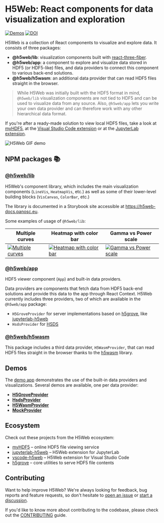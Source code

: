 # H5Web: React components for data visualization and exploration

[![Demos](https://img.shields.io/website?down_message=offline&label=demo&up_message=online&url=https%3A%2F%2Fh5web.panosc.eu%2F)](https://h5web.panosc.eu/)
[![DOI](https://zenodo.org/badge/DOI/10.5281/zenodo.6458452.svg)](https://doi.org/10.5281/zenodo.6458452)

H5Web is a collection of React components to visualize and explore data. It
consists of three packages:

- **@h5web/lib**: visualization components built with
  [react-three-fiber](https://github.com/react-spring/react-three-fiber).
- **@h5web/app**: a component to explore and visualize data stored in HDF5 (or
  HDF5-like) files, and data providers to connect this component to various
  back-end solutions.
- **@h5web/h5wasm**: an additional data provider that can read HDF5 files
  straight in the browser.

> While H5Web was initially built with the HDF5 format in mind, `@h5web/lib`
> visualization components are not tied to HDF5 and can be used to visualize
> data from any source. Also, `@h5web/app` lets you write your own data provider
> and can therefore work with any other hierarchical data format.

If you're after a ready-made solution to view local HDF5 files, take a look at
[myHDF5](https://myhdf5.hdfgroup.org/), at the
[Visual Studio Code extension](https://marketplace.visualstudio.com/items?itemName=h5web.vscode-h5web)
or at the [JupyterLab extension](https://github.com/silx-kit/jupyterlab-h5web).

![H5Web GIF demo](https://user-images.githubusercontent.com/2936402/107791492-4c512980-6d54-11eb-8ba4-4a1433bdfeea.gif)

## NPM packages 📚

### [@h5web/lib](https://www.npmjs.com/package/@h5web/lib)

H5Web's component library, which includes the main visualization components
(`LineVis`, `HeatmapVis`, etc.) as well as some of their lower-level building
blocks (`VisCanvas`, `ColorBar`, etc.)

The library is documented in a Storybook site accessible at
https://h5web-docs.panosc.eu.

Some examples of usage of `@h5web/lib`:

| Multiple curves                                                                                                                                                                                             | Heatmap with color bar                                                                                                                                                                                                  | Gamma vs Power scale                                                                                                                                                                                    |
| ----------------------------------------------------------------------------------------------------------------------------------------------------------------------------------------------------------- | ----------------------------------------------------------------------------------------------------------------------------------------------------------------------------------------------------------------------- | ------------------------------------------------------------------------------------------------------------------------------------------------------------------------------------------------------- |
| [![Multiple curves](https://github.com/silx-kit/h5web/assets/2936402/0c967dbc-b70b-43e1-93aa-f340889da01a)](https://codesandbox.io/p/sandbox/h5weblib-multiple-curves-46kppn?file=%2Fsrc%2FApp.tsx%3A1%2C1) | [![Heatmap with color bar](https://github.com/silx-kit/h5web/assets/2936402/0677a610-3812-4867-a9e6-967ec7d36675)](https://codesandbox.io/p/sandbox/h5weblib-heatmap-with-tooltip-4nc9hp?file=%2Fsrc%2FApp.tsx%3A1%2C1) | [![Gamma vs Power scale](https://github.com/silx-kit/h5web/assets/2936402/71c5bebb-7d12-4315-8382-d2e36d5240f2)](https://codesandbox.io/p/sandbox/h5weblib-gamma-vs-power-kksyd7?file=%2Fsrc%2FApp.tsx) |

### [@h5web/app](https://www.npmjs.com/package/@h5web/app)

HDF5 viewer component (`App`) and built-in data providers.

Data providers are components that fetch data from HDF5 back-end solutions and
provide this data to the app through React Context. H5Web currently includes
three providers, two of which are available in the `@h5web/app` package:

- `H5GroveProvider` for server implementations based on
  [h5grove](https://github.com/silx-kit/h5grove), like
  [jupyterlab-h5web](https://github.com/silx-kit/jupyterlab-h5web)
- `HsdsProvider` for [HSDS](https://github.com/HDFGroup/hsds)

### [@h5web/h5wasm](https://www.npmjs.com/package/@h5web/h5wasm)

This package includes a third data provider, `H5WasmProvider`, that can read
HDF5 files straight in the browser thanks to the
[h5wasm](https://github.com/usnistgov/h5wasm) library.

## Demos

The [demo app](https://h5web.panosc.eu/) demonstrates the use of the built-in
data providers and visualizations. Several demos are available, one per data
provider:

- [**H5GroveProvider**](https://h5web.panosc.eu/h5grove)
- [**HsdsProvider**](https://h5web.panosc.eu/hsds)
- [**H5WasmProvider**](https://h5web.panosc.eu/h5wasm)
- [**MockProvider**](https://h5web.panosc.eu/mock)

## Ecosystem

Check out these projects from the H5Web ecosystem:

- [myHDF5](https://myhdf5.hdfgroup.org/) – online HDF5 file viewing service
- [jupyterlab-h5web](https://github.com/silx-kit/jupyterlab-h5web) – H5Web
  extension for JupyterLab
- [vscode-h5web](https://github.com/silx-kit/vscode-h5web) – H5Web extension for
  Visual Studio Code
- [h5grove](https://github.com/silx-kit/h5grove) – core utilities to serve HDF5
  file contents

## Contributing

Want to help improve H5Web? We're always looking for feedback, bug reports and
feature requests, so don't hesitate to
[open an issue](https://github.com/silx-kit/h5web/issues/new/choose) or
[start a discussion](https://github.com/silx-kit/h5web/discussions).

If you'd like to know more about contributing to the codebase, please check out
the [CONTRIBUTING](CONTRIBUTING.md) guide.
